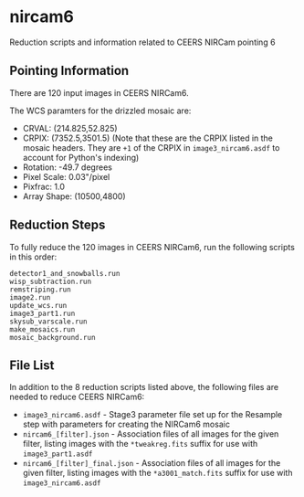 # nircam6

Reduction scripts and information related to CEERS NIRCam pointing 6

## Pointing Information

There are 120 input images in CEERS NIRCam6. 

The WCS paramters for the drizzled mosaic are:

* CRVAL: (214.825,52.825)  
* CRPIX: (7352.5,3501.5)  (Note that these are the CRPIX listed in the mosaic
  headers. They are `+1` of the CRPIX in `image3_nircam6.asdf` to account for 
  Python's indexing)  
* Rotation: -49.7 degrees 
* Pixel Scale: 0.03"/pixel
* Pixfrac: 1.0
* Array Shape: (10500,4800)


## Reduction Steps

To fully reduce the 120 images in CEERS NIRCam6, run the following scripts
in this order:

```
detector1_and_snowballs.run
wisp_subtraction.run
remstriping.run
image2.run
update_wcs.run
image3_part1.run
skysub_varscale.run
make_mosaics.run
mosaic_background.run
```

## File List

In addition to the 8 reduction scripts listed above, the following files 
are needed to reduce CEERS NIRCam6:

* `image3_nircam6.asdf` - Stage3 parameter file set up for the Resample step
  with parameters for creating the NIRCam6 mosaic
* `nircam6_[filter].json` - Association files of all images for the given 
  filter, listing images with the `*tweakreg.fits` suffix for use with 
  `image3_part1.asdf`
* `nircam6_[filter]_final.json` - Association files of all images for the 
  given filter, listing images with the `*a3001_match.fits` suffix for use
  with `image3_nircam6.asdf`

